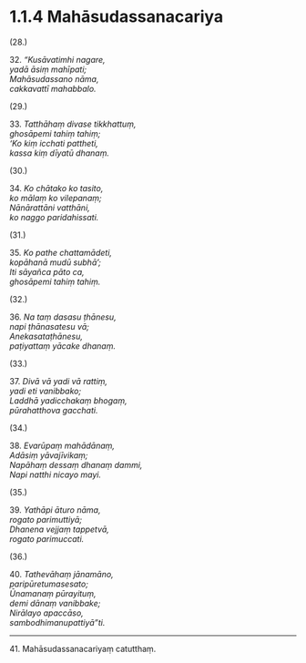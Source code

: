

# 1.1.4 Mahāsudassanacariya




(28.)

32\. _“Kusāvatimhi nagare,_  
_yadā āsiṃ mahīpati;_  
_Mahāsudassano nāma,_  
_cakkavattī mahabbalo._  


(29.)

33\. _Tatthāhaṃ divase tikkhattuṃ,_  
_ghosāpemi tahiṃ tahiṃ;_  
_‘Ko kiṃ icchati pattheti,_  
_kassa kiṃ dīyatū dhanaṃ._  


(30.)

34\. _Ko chātako ko tasito,_  
_ko mālaṃ ko vilepanaṃ;_  
_Nānārattāni vatthāni,_  
_ko naggo paridahissati._  


(31.)

35\. _Ko pathe chattamādeti,_  
_kopāhanā mudū subhā’;_  
_Iti sāyañca pāto ca,_  
_ghosāpemi tahiṃ tahiṃ._  


(32.)

36\. _Na taṃ dasasu ṭhānesu,_  
_napi ṭhānasatesu vā;_  
_Anekasataṭhānesu,_  
_paṭiyattaṃ yācake dhanaṃ._  


(33.)

37\. _Divā vā yadi vā rattiṃ,_  
_yadi eti vanibbako;_  
_Laddhā yadicchakaṃ bhogaṃ,_  
_pūrahatthova gacchati._  


(34.)

38\. _Evarūpaṃ mahādānaṃ,_  
_Adāsiṃ yāvajīvikaṃ;_  
_Napāhaṃ dessaṃ dhanaṃ dammi,_  
_Napi natthi nicayo mayi._  


(35.)

39\. _Yathāpi āturo nāma,_  
_rogato parimuttiyā;_  
_Dhanena vejjaṃ tappetvā,_  
_rogato parimuccati._  


(36.)

40\. _Tathevāhaṃ jānamāno,_  
_paripūretumasesato;_  
_Ūnamanaṃ pūrayituṃ,_  
_demi dānaṃ vanibbake;_  
_Nirālayo apaccāso,_  
_sambodhimanupattiyā”ti._  


---

41\. Mahāsudassanacariyaṃ catutthaṃ.





